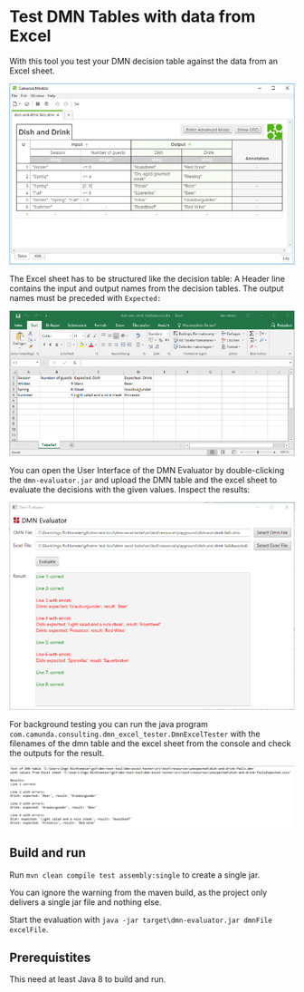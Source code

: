 Test DMN Tables with data from Excel
====================================

With this tool you test your DMN decision table against the data from an Excel sheet.

![DMN table](documentation/dmn-table-example.png)

The Excel sheet has to be structured like the decision table:
A Header line contains the input and output names from the decision tables. The output names must be preceded with `Expected: `

![Excel example](documentation/excel-example.png)

You can open the User Interface of the DMN Evaluator by double-clicking the `dmn-evaluator.jar` and upload the DMN table and the excel sheet to evaluate the decisions with the given values. Inspect the results:

![DMN evaluator](documentation/dmn-evaluator.png)

For background testing you can run the java program `com.camunda.consulting.dmn_excel_tester.DmnExcelTester` with the filenames of the dmn table and the excel sheet from the console and check the outputs for the result.

![Console output](documentation/console-output.png)

## Build and run

Run `mvn clean compile test assembly:single` to create a single jar.

You can ignore the warning from the maven build, as the project only delivers a single jar file and nothing else.

Start the evaluation with `java -jar target\dmn-evaluator.jar dmnFile excelFile`.

## Prerequistites

This need at least Java 8 to build and run.